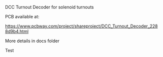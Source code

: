 DCC Turnout Decoder for solenoid turnouts

PCB available at:

https://www.pcbway.com/project/shareproject/DCC_Turnout_Decoder_2288d9b4.html

More details in docs folder

Test
